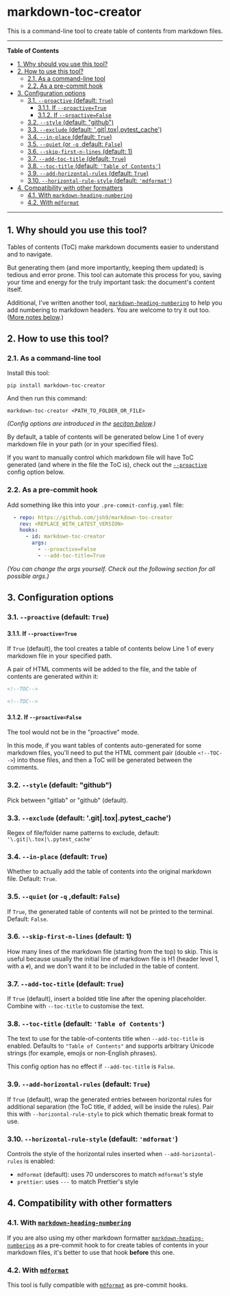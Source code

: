 # markdown-toc-creator

This is a command-line tool to create table of contents from markdown files.

<!--TOC-->

______________________________________________________________________

**Table of Contents**

- [1. Why should you use this tool?](#1-why-should-you-use-this-tool)
- [2. How to use this tool?](#2-how-to-use-this-tool)
  - [2.1. As a command-line tool](#21-as-a-command-line-tool)
  - [2.2. As a pre-commit hook](#22-as-a-pre-commit-hook)
- [3. Configuration options](#3-configuration-options)
  - [3.1. `--proactive` (default: `True`)](#31---proactive-default-true)
    - [3.1.1. If `--proactive=True`](#311-if---proactivetrue)
    - [3.1.2. If `--proactive=False`](#312-if---proactivefalse)
  - [3.2. `--style` (default: "github")](#32---style-default-github)
  - [3.3. `--exclude` (default: '.git|.tox|.pytest_cache')](#33---exclude-default-gittoxpytestcache)
  - [3.4. `--in-place` (default: `True`)](#34---in-place-default-true)
  - [3.5. `--quiet` (or `-q` ,default: `False`)](#35---quiet-or--q-default-false)
  - [3.6. `--skip-first-n-lines` (default: 1)](#36---skip-first-n-lines-default-1)
  - [3.7. `--add-toc-title` (default: `True`)](#37---add-toc-title-default-true)
  - [3.8. `--toc-title` (default: `'Table of Contents'`)](#38---toc-title-default-table-of-contents)
  - [3.9. `--add-horizontal-rules` (default: `True`)](#39---add-horizontal-rules-default-true)
  - [3.10. `--horizontal-rule-style` (default: `'mdformat'`)](#310---horizontal-rule-style-default-mdformat)
- [4. Compatibility with other formatters](#4-compatibility-with-other-formatters)
  - [4.1. With `markdown-heading-numbering`](#41-with-markdown-heading-numbering)
  - [4.2. With `mdformat`](#42-with-mdformat)

______________________________________________________________________

<!--TOC-->

## 1. Why should you use this tool?

Tables of contents (ToC) make markdown documents easier to understand and to
navigate.

But generating them (and more importantly, keeping them updated) is tedious and
error prone. This tool can automate this process for you, saving your time and
energy for the truly important task: the document's content itself.

Additional, I've written another tool,
[`markdown-heading-numbering`](https://github.com/jsh9/markdown-heading-numbering/)
to help you add numbering to markdown headers. You are welcome to try it out
too. ([More notes below](#41-with-markdown-heading-numbering).)

## 2. How to use this tool?

### 2.1. As a command-line tool

Install this tool:

```commandline
pip install markdown-toc-creator
```

And then run this command:

```commandline
markdown-toc-creator <PATH_TO_FOLDER_OR_FILE>
```

*(Config options are introduced in the
[seciton below](#3-configuration-options).)*

By default, a table of contents will be generated below Line 1 of every
markdown file in your path (or in your specified files).

If you want to manually control which markdown file will have ToC generated
(and where in the file the ToC is), check out the
[`--proactive`](#31---proactive) config option below.

### 2.2. As a pre-commit hook

Add something like this into your `.pre-commit-config.yaml` file:

```yaml
  - repo: https://github.com/jsh9/markdown-toc-creator
    rev: <REPLACE_WITH_LATEST_VERSION>
    hooks:
      - id: markdown-toc-creator
        args:
          - --proactive=False
          - --add-toc-title=True
```

*(You can change the args yourself. Check out the following section for all
possible args.)*

## 3. Configuration options

### 3.1. `--proactive` (default: `True`)

#### 3.1.1. If `--proactive=True`

If `True` (default), the tool creates a table of contents below Line 1 of every
markdown file in your specified path.

A pair of HTML comments will be added to the file, and the table of contents
are generated within it:

```markdown
<!--TOC-->

<!--TOC-->
```

#### 3.1.2. If `--proactive=False`

The tool would not be in the "proactive" mode.

In this mode, if you want tables of contents auto-generated for some markdown
files, you'll need to put the HTML comment pair (double `<!--TOC-->`) into
those files, and then a ToC will be generated between the comments.

### 3.2. `--style` (default: "github")

Pick between "gitlab" or "github" (default).

### 3.3. `--exclude` (default: '.git|.tox|.pytest_cache')

Regex of file/folder name patterns to exclude, default:
`'\.git|\.tox|\.pytest_cache'`

### 3.4. `--in-place` (default: `True`)

Whether to actually add the table of contents into the original markdown file.
Default: `True`.

### 3.5. `--quiet` (or `-q` ,default: `False`)

If `True`, the generated table of contents will not be printed to the terminal.
Default: `False`.

### 3.6. `--skip-first-n-lines` (default: 1)

How many lines of the markdown file (starting from the top) to skip. This is
useful because usually the initial line of markdown file is H1 (header level 1,
with a `#`), and we don't want it to be included in the table of content.

### 3.7. `--add-toc-title` (default: `True`)

If `True` (default), insert a bolded title line after the opening placeholder.
Combine with `--toc-title` to customise the text.

### 3.8. `--toc-title` (default: `'Table of Contents'`)

The text to use for the table-of-contents title when `--add-toc-title` is
enabled. Defaults to `"Table of Contents"` and supports arbitrary Unicode
strings (for example, emojis or non-English phrases).

This config option has no effect if `--add-toc-title` is `False`.

### 3.9. `--add-horizontal-rules` (default: `True`)

If `True` (default), wrap the generated entries between horizontal rules for
additional separation (the ToC title, if added, will be inside the rules). Pair
this with `--horizontal-rule-style` to pick which thematic break format to use.

### 3.10. `--horizontal-rule-style` (default: `'mdformat'`)

Controls the style of the horizontal rules inserted when
`--add-horizontal-rules` is enabled:

- `mdformat` (default): uses 70 underscores to match `mdformat`'s style
- `prettier`: uses `---` to match Prettier's style

## 4. Compatibility with other formatters

### 4.1. With [`markdown-heading-numbering`](https://github.com/jsh9/markdown-heading-numbering/)

If you are also using my other markdown formatter
[`markdown-heading-numbering`](https://github.com/jsh9/markdown-heading-numbering/)
as a pre-commit hook to for create tables of contents in your markdown files,
it's better to use that hook **before** this one.

### 4.2. With [`mdformat`](https://github.com/hukkin/mdformat)

This tool is fully compatible with
[`mdformat`](https://github.com/hukkin/mdformat) as pre-commit hooks.
